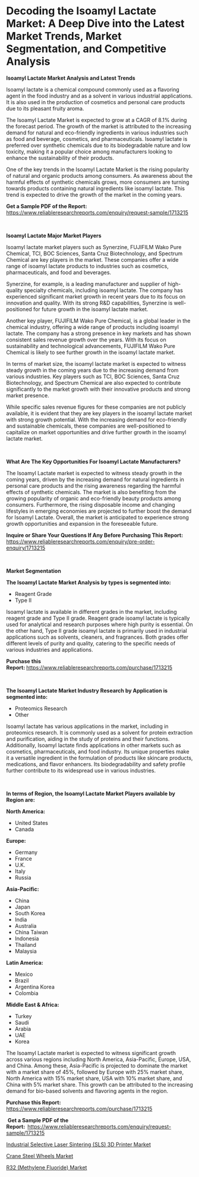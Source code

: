 <p><h1>Decoding the Isoamyl Lactate Market: A Deep Dive into the Latest Market Trends, Market Segmentation, and Competitive Analysis</h1></p><p><strong>Isoamyl Lactate Market Analysis and Latest Trends</strong></p>
<p><p>Isoamyl lactate is a chemical compound commonly used as a flavoring agent in the food industry and as a solvent in various industrial applications. It is also used in the production of cosmetics and personal care products due to its pleasant fruity aroma.</p><p>The Isoamyl Lactate Market is expected to grow at a CAGR of 8.1% during the forecast period. The growth of the market is attributed to the increasing demand for natural and eco-friendly ingredients in various industries such as food and beverage, cosmetics, and pharmaceuticals. Isoamyl lactate is preferred over synthetic chemicals due to its biodegradable nature and low toxicity, making it a popular choice among manufacturers looking to enhance the sustainability of their products.</p><p>One of the key trends in the Isoamyl Lactate Market is the rising popularity of natural and organic products among consumers. As awareness about the harmful effects of synthetic chemicals grows, more consumers are turning towards products containing natural ingredients like isoamyl lactate. This trend is expected to drive the growth of the market in the coming years.</p></p>
<p><strong>Get a Sample PDF of the Report:&nbsp;</strong> <a href="https://www.reliableresearchreports.com/enquiry/request-sample/1713215">https://www.reliableresearchreports.com/enquiry/request-sample/1713215</a></p>
<p>&nbsp;</p>
<p><strong>Isoamyl Lactate Major Market Players</strong></p>
<p><p>Isoamyl lactate market players such as Synerzine, FUJIFILM Wako Pure Chemical, TCI, BOC Sciences, Santa Cruz Biotechnology, and Spectrum Chemical are key players in the market. These companies offer a wide range of isoamyl lactate products to industries such as cosmetics, pharmaceuticals, and food and beverages.</p><p>Synerzine, for example, is a leading manufacturer and supplier of high-quality specialty chemicals, including isoamyl lactate. The company has experienced significant market growth in recent years due to its focus on innovation and quality. With its strong R&D capabilities, Synerzine is well-positioned for future growth in the isoamyl lactate market.</p><p>Another key player, FUJIFILM Wako Pure Chemical, is a global leader in the chemical industry, offering a wide range of products including isoamyl lactate. The company has a strong presence in key markets and has shown consistent sales revenue growth over the years. With its focus on sustainability and technological advancements, FUJIFILM Wako Pure Chemical is likely to see further growth in the isoamyl lactate market.</p><p>In terms of market size, the isoamyl lactate market is expected to witness steady growth in the coming years due to the increasing demand from various industries. Key players such as TCI, BOC Sciences, Santa Cruz Biotechnology, and Spectrum Chemical are also expected to contribute significantly to the market growth with their innovative products and strong market presence.</p><p>While specific sales revenue figures for these companies are not publicly available, it is evident that they are key players in the isoamyl lactate market with strong growth potential. With the increasing demand for eco-friendly and sustainable chemicals, these companies are well-positioned to capitalize on market opportunities and drive further growth in the isoamyl lactate market.</p></p>
<p>&nbsp;</p>
<p><strong>What Are The Key Opportunities For Isoamyl Lactate Manufacturers?</strong></p>
<p><p>The Isoamyl Lactate market is expected to witness steady growth in the coming years, driven by the increasing demand for natural ingredients in personal care products and the rising awareness regarding the harmful effects of synthetic chemicals. The market is also benefiting from the growing popularity of organic and eco-friendly beauty products among consumers. Furthermore, the rising disposable income and changing lifestyles in emerging economies are projected to further boost the demand for Isoamyl Lactate. Overall, the market is anticipated to experience strong growth opportunities and expansion in the foreseeable future.</p></p>
<p><strong>Inquire or Share Your Questions If Any Before Purchasing This Report:</strong> <a href="https://www.reliableresearchreports.com/enquiry/pre-order-enquiry/1713215">https://www.reliableresearchreports.com/enquiry/pre-order-enquiry/1713215</a></p>
<p>&nbsp;</p>
<p><strong>Market Segmentation</strong></p>
<p><strong>The Isoamyl Lactate Market Analysis by types is segmented into:</strong></p>
<p><ul><li>Reagent Grade</li><li>Type II</li></ul></p>
<p><p>Isoamyl lactate is available in different grades in the market, including reagent grade and Type II grade. Reagent grade isoamyl lactate is typically used for analytical and research purposes where high purity is essential. On the other hand, Type II grade isoamyl lactate is primarily used in industrial applications such as solvents, cleaners, and fragrances. Both grades offer different levels of purity and quality, catering to the specific needs of various industries and applications.</p></p>
<p><strong>Purchase this Report:&nbsp;</strong><a href="https://www.reliableresearchreports.com/purchase/1713215">https://www.reliableresearchreports.com/purchase/1713215</a></p>
<p>&nbsp;</p>
<p><strong>The Isoamyl Lactate Market Industry Research by Application is segmented into:</strong></p>
<p><ul><li>Proteomics Research</li><li>Other</li></ul></p>
<p><p>Isoamyl lactate has various applications in the market, including in proteomics research. It is commonly used as a solvent for protein extraction and purification, aiding in the study of proteins and their functions. Additionally, Isoamyl lactate finds applications in other markets such as cosmetics, pharmaceuticals, and food industry. Its unique properties make it a versatile ingredient in the formulation of products like skincare products, medications, and flavor enhancers. Its biodegradability and safety profile further contribute to its widespread use in various industries.</p></p>
<p>&nbsp;</p>
<p><strong>In terms of Region, the Isoamyl Lactate Market Players available by Region are:</strong></p>
<p>
    <p> <strong> North America: </strong>
        <ul>
            <li>United States</li>
            <li>Canada</li>
        </ul>
        </p> 
    <p> <strong> Europe: </strong>
        <ul>
            <li>Germany</li>
            <li>France</li>
            <li>U.K.</li>
            <li>Italy</li>
            <li>Russia</li>
        </ul>
        </p> 
    <p> <strong> Asia-Pacific: </strong>
        <ul>
            <li>China</li>
            <li>Japan</li>
            <li>South Korea</li>
            <li>India</li>
            <li>Australia</li>
            <li>China Taiwan</li>
            <li>Indonesia</li>
            <li>Thailand</li>
            <li>Malaysia</li>
        </ul>
        </p> 
    <p> <strong> Latin America: </strong>
        <ul>
            <li>Mexico</li>
            <li>Brazil</li>
            <li>Argentina Korea</li>
            <li>Colombia</li>
        </ul>
        </p> 
    <p> <strong> Middle East & Africa: </strong>
        <ul>
            <li>Turkey</li>
            <li>Saudi</li>
            <li>Arabia</li>
            <li>UAE</li>
            <li>Korea</li>
        </ul>
    </p>
    </p>
<p><p>The Isoamyl Lactate market is expected to witness significant growth across various regions including North America, Asia-Pacific, Europe, USA, and China. Among these, Asia-Pacific is projected to dominate the market with a market share of 45%, followed by Europe with 25% market share, North America with 15% market share, USA with 10% market share, and China with 5% market share. This growth can be attributed to the increasing demand for bio-based solvents and flavoring agents in the region.</p></p>
<p><strong>Purchase this Report: </strong><a href="https://www.reliableresearchreports.com/purchase/1713215">https://www.reliableresearchreports.com/purchase/1713215</a></p>
<p>&nbsp;<strong>Get a Sample PDF of the Report:&nbsp;&nbsp;</strong><a href="https://www.reliableresearchreports.com/enquiry/request-sample/1713215">https://www.reliableresearchreports.com/enquiry/request-sample/1713215</a></p>
<p><strong></strong></p>
<p><p><a href="https://view.publitas.com/reportprime-1/industrial-selective-laser-sintering-sls-3d-printer-market-research-report-unlocks-analysis-on-the-market-financial-status-market-size-and-market-revenue-upto-2030/">Industrial Selective Laser Sintering (SLS) 3D Printer Market</a></p><p><a href="https://view.publitas.com/reportprime-1/crane-steel-wheels-market-size-reflecting-a-forecast-till-2030-market-by-type-by-application-and-by-geography/">Crane Steel Wheels Market</a></p><p><a href="https://view.publitas.com/reportprime-1/r32-methylene-fluoride-market-provides-detailed-segmentation-of-this-market-based-on-type-application-and-region-and-forecast-for-the-period-from-2023-2030/">R32 (Methylene Fluoride) Market</a></p></p>